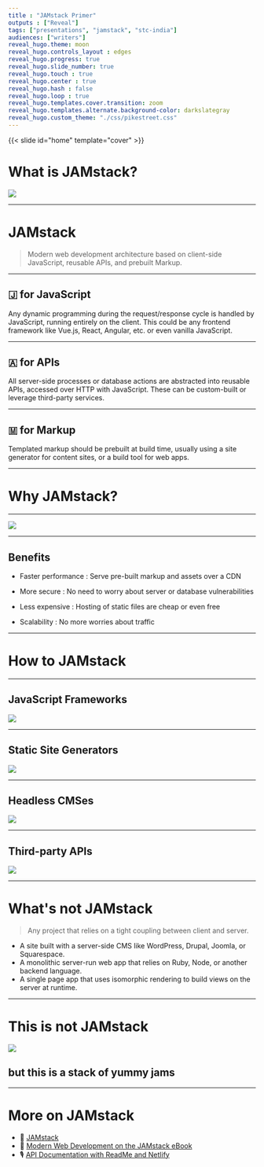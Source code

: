 ```yaml
---
title : "JAMstack Primer"
outputs : ["Reveal"]
tags: ["presentations", "jamstack", "stc-india"]
audiences: ["writers"]
reveal_hugo.theme: moon
reveal_hugo.controls_layout : edges
reveal_hugo.progress: true
reveal_hugo.slide_number: true
reveal_hugo.touch : true
reveal_hugo.center : true
reveal_hugo.hash : false
reveal_hugo.loop : true
reveal_hugo.templates.cover.transition: zoom
reveal_hugo.templates.alternate.background-color: darkslategray
reveal_hugo.custom_theme: "./css/pikestreet.css"
---
```

{{< slide id="home" template="cover" >}}

# What is JAMstack? 

![](./images/jam-jars.jpg)





---
# JAMstack


> Modern web development architecture based on client-side JavaScript, reusable APIs, and prebuilt Markup.



---

## 🇯 for JavaScript

Any dynamic programming during the request/response cycle is handled by JavaScript, running entirely on the client. This could be any frontend framework like Vue.js, React, Angular, etc. or even vanilla JavaScript.

---

## 🇦 for APIs
All server-side processes or database actions are abstracted into reusable APIs, accessed over HTTP with JavaScript. These can be custom-built or leverage third-party services.

---

## 🇲 for Markup
Templated markup should be prebuilt at build time, usually using a site generator for content sites, or a build tool for web apps.


---

# Why JAMstack?

---


![](./images/jamstack-vs-cms.png)

---

## Benefits

* Faster performance : Serve pre-built markup and assets over a CDN

* More secure : No need to worry about server or database vulnerabilities

* Less expensive : Hosting of static files are cheap or even free

* Scalability : No more worries about traffic


---

# How to JAMstack

---

## JavaScript Frameworks

![](./images/js-frameworks.png)

---


## Static Site Generators

![](./images/static-site-generators.png)

---

## Headless CMSes

![](./images/headless-cms.png)

---

## Third-party APIs

![](./images/third-party-apis.png)

---
# What's not JAMstack

> Any project that relies on a tight coupling between client and server. 

* A site built with a server-side CMS like WordPress, Drupal, Joomla, or Squarespace.
* A monolithic server-run web app that relies on Ruby, Node, or another backend language.
* A single page app that uses isomorphic rendering to build views on the server at runtime.

---
# This is not JAMstack


![](./images/jam-jars.jpg)

## but this is a stack of yummy jams


---

# More on JAMstack

* 🔖 [JAMstack](https://jamstack.org/)
* 📖 [Modern Web Development on the JAMstack eBook](https://www.netlify.com/oreilly-jamstack/)
* 🎙️ [API Documentation with ReadMe and Netlify](https://www.heavybit.com/library/podcasts/jamstack-radio/ep-27-api-documentation-with-readme-and-netlify/)
